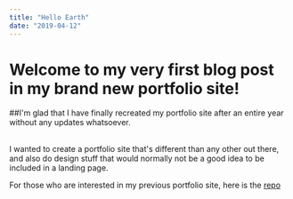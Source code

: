```yaml
---
title: "Hello Earth"
date: "2019-04-12"
---
```


# Welcome to my very first blog post in my brand new portfolio site!
##I'm glad that I have finally recreated my portfolio site after an entire year without any updates whatsoever.

<br/>
I wanted to create a portfolio site that's different than any other out there, and also do design stuff that would normally not be
a good idea to be included in a landing page.
<br/>

For those who are interested in my previous portfolio site, here is the [repo][link-id]

[link-id]: https://github.com/VVNoodle/VVNoodle.github.io